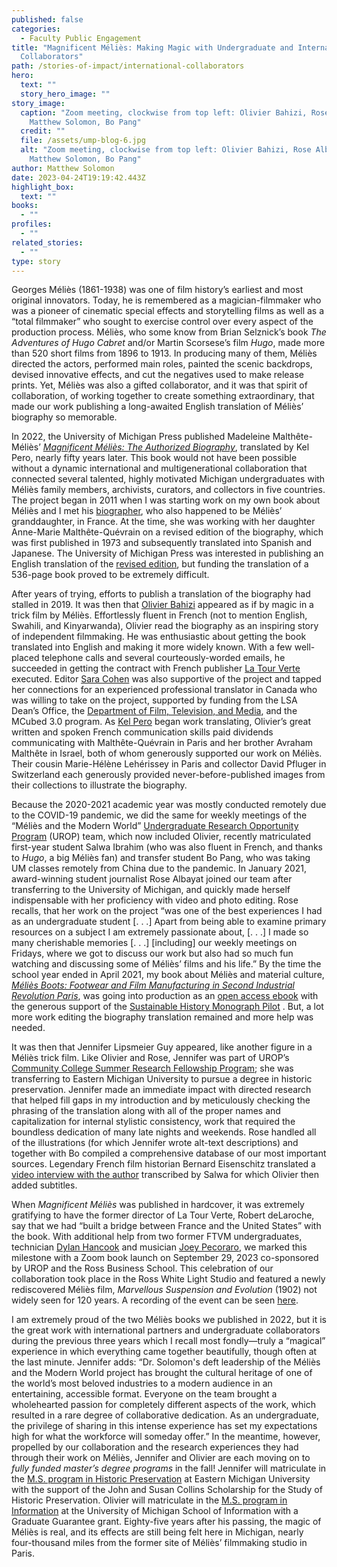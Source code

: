```yaml
---
published: false
categories:
  - Faculty Public Engagement
title: "Magnificent Méliès: Making Magic with Undergraduate and International
  Collaborators"
path: /stories-of-impact/international-collaborators
hero:
  text: ""
  story_hero_image: ""
story_image:
  caption: "Zoom meeting, clockwise from top left: Olivier Bahizi, Rose Albayat,
    Matthew Solomon, Bo Pang"
  credit: ""
  file: /assets/ump-blog-6.jpg
  alt: "Zoom meeting, clockwise from top left: Olivier Bahizi, Rose Albayat,
    Matthew Solomon, Bo Pang"
author: Matthew Solomon
date: 2023-04-24T19:19:42.443Z
highlight_box:
  text: ""
books:
  - ""
profiles:
  - ""
related_stories:
  - ""
type: story
---
```

Georges Méliès (1861-1938) was one of film history’s earliest and most original innovators. Today, he is remembered as a magician-filmmaker who was a pioneer of cinematic special effects and storytelling films as well as a “total filmmaker” who sought to exercise control over every aspect of the production process. Méliès, who some know from Brian Selznick’s book *The Adventures of Hugo Cabret* and/or Martin Scorsese’s film *Hugo*, made more than 520 short films from 1896 to 1913. In producing many of them, Méliès directed the actors, performed main roles, painted the scenic backdrops, devised innovative effects, and cut the negatives used to make release prints. Yet, Méliès was also a gifted collaborator, and it was that spirit of collaboration, of working together to create something extraordinary, that made our work publishing a long-awaited English translation of Méliès’ biography so memorable.

In 2022, the University of Michigan Press published Madeleine Malthête-Méliès’ *[Magnificent Méliès: The Authorized Biography](https://www.press.umich.edu/11983312/magnificent_melies)*, translated by Kel Pero, nearly fifty years later. This book would not have been possible without a dynamic international and multigenerational collaboration that connected several talented, highly motivated Michigan undergraduates with Méliès family members, archivists, curators, and collectors in five countries. The project began in 2011 when I was starting work on my own book about Méliès and I met his [biographer](https://domitor.org/in-memoriam-madeleine-malthete-melies-1923-2018/), who also happened to be Méliès’ granddaughter, in France. At the time, she was working with her daughter Anne-Marie Malthête-Quévrain on a revised edition of the biography, which was first published in 1973 and subsequently translated into Spanish and Japanese. The University of Michigan Press was interested in publishing an English translation of the [revised edition](https://www.amazon.com/GEORGES-M%C3%89LI%C3%88S-LENCHANTEUR-MADELEINE-MALTH%C3%8ATE-M/dp/291781912X), but funding the translation of a 536-page book proved to be extremely difficult.

After years of trying, efforts to publish a translation of the biography had stalled in 2019. It was then that [Olivier Bahizi](https://lsa.umich.edu/lsa/news-events/lsa-magazine/Fall-2020/the-magician-s-materials.html) appeared as if by magic in a trick film by Méliès. Effortlessly fluent in French (not to mention English, Swahili, and Kinyarwanda), Olivier read the biography as an inspiring story of independent filmmaking. He was enthusiastic about getting the book translated into English and making it more widely known. With a few well-placed telephone calls and several courteously-worded emails, he succeeded in getting the contract with French publisher [La Tour Verte](http://www.latourverte.com/muse_celluloid.html) executed. Editor [Sara Cohen](https://www.lib.umich.edu/users/sjco) was also supportive of the project and tapped her connections for an experienced professional translator in Canada who was willing to take on the project, supported by funding from the LSA Dean’s Office, the [Department of Film, Television, and Media](https://lsa.umich.edu/ftvm), and the MCubed 3.0 program. As [Kel Pero](https://www.kmpandassociates.com/About/) began work translating, Olivier’s great written and spoken French communication skills paid dividends communicating with Malthête-Quévrain in Paris and her brother Avraham Malthête in Israel, both of whom generously supported our work on Méliès. Their cousin Marie-Hélène Lehérissey in Paris and collector David Pfluger in Switzerland each generously provided never-before-published images from their collections to illustrate the biography.

Because the 2020-2021 academic year was mostly conducted remotely due to the COVID-19 pandemic, we did the same for weekly meetings of the “Méliès and the Modern World” [Undergraduate Research Opportunity Program](https://lsa.umich.edu/urop) (UROP) team, which now included Olivier, recently matriculated first-year student Salwa Ibrahim (who was also fluent in French, and thanks to *Hugo*, a big Méliès fan) and transfer student Bo Pang, who was taking UM classes remotely from China due to the pandemic. In January 2021, award-winning student journalist Rose Albayat joined our team after transferring to the University of Michigan, and quickly made herself indispensable with her proficiency with video and photo editing. Rose recalls, that her work on the project “was one of the best experiences I had as an undergraduate student \[. . .] Apart from being able to examine primary resources on a subject I am extremely passionate about, \[. . .] I made so many cherishable memories \[. . .] \[including] our weekly meetings on Fridays, where we got to discuss our work but also had so much fun watching and discussing some of Méliès’ films and his life.” By the time the school year ended in April 2021, my book about Méliès and material culture, *[Méliès Boots: Footwear and Film Manufacturing in Second Industrial Revolution Paris](https://www.press.umich.edu/12196353/melies_boots)*, was going into production as an [open access ebook](https://www.fulcrum.org/concern/monographs/8p58pf91v) with the generous support of the [Sustainable History Monograph Pilot](https://longleafservices.org/the-sustainable-history-monograph-pilot/) . But, a lot more work editing the biography translation remained and more help was needed.

It was then that Jennifer Lipsmeier Guy appeared, like another figure in a Méliès trick film. Like Olivier and Rose, Jennifer was part of UROP’s [Community College Summer Research Fellowship Program](https://lsa.umich.edu/urop/prospective-students/summer-programs/community-college-summer-research-fellowship.html); she was transferring to Eastern Michigan University to pursue a degree in historic preservation. Jennifer made an immediate impact with directed research that helped fill gaps in my introduction and by meticulously checking the phrasing of the translation along with all of the proper names and capitalization for internal stylistic consistency, work that required the boundless dedication of many late nights and weekends. Rose handled all of the illustrations (for which Jennifer wrote alt-text descriptions) and together with Bo compiled a comprehensive database of our most important sources. Legendary French film historian Bernard Eisenschitz translated a [video interview with the author](https://www.youtube.com/watch?v=q-gO3nhHzN4) transcribed by Salwa for which Olivier then added subtitles.

When *Magnificent Méliès* was published in hardcover, it was extremely gratifying to have the former director of La Tour Verte, Robert deLaroche, say that we had “built a bridge between France and the United States” with the book. With additional help from two former FTVM undergraduates, technician [Dylan Hancook](https://dylanhancook.com/) and musician [Joey Pecoraro](https://www.joeypecoraro.com/), we marked this milestone with a Zoom book launch on September 29, 2023 co-sponsored by UROP and the Ross Business School. This celebration of our collaboration took place in the Ross White Light Studio and featured a newly rediscovered Méliès film, *Marvellous Suspension and Evolution* (1902) not widely seen for 120 years. A recording of the event can be seen [here](https://youtu.be/VK5Kgzen9Mw).

I am extremely proud of the two Méliès books we published in 2022, but it is the great work with international partners and undergraduate collaborators during the previous three years which I recall most fondly—truly a “magical” experience in which everything came together beautifully, though often at the last minute. Jennifer adds: “Dr. Solomon's deft leadership of the Méliès and the Modern World project has brought the cultural heritage of one of the world’s most beloved industries to a modern audience in an entertaining, accessible format. Everyone on the team brought a wholehearted passion for completely different aspects of the work, which resulted in a rare degree of collaborative dedication. As an undergraduate, the privilege of sharing in this intense experience has set my expectations high for what the workforce will someday offer.” In the meantime, however, propelled by our collaboration and the research experiences they had through their work on Méliès, Jennifer and Olivier are each moving on to *fully funded master’s degree programs* in the fall! Jennifer will matriculate in the [M.S. program in Historic Preservation](https://catalog.emich.edu/preview_program.php?catoid=40&poid=17653) at Eastern Michigan University with the support of the John and Susan Collins Scholarship for the Study of Historic Preservation. Olivier will matriculate in the [M.S. program in Information](https://www.si.umich.edu/programs/master-science-information) at the University of Michigan School of Information with a Graduate Guarantee grant. Eighty-five years after his passing, the magic of Méliès is real, and its effects are still being felt here in Michigan, nearly four-thousand miles from the former site of Méliès’ filmmaking studio in Paris.

![]()
